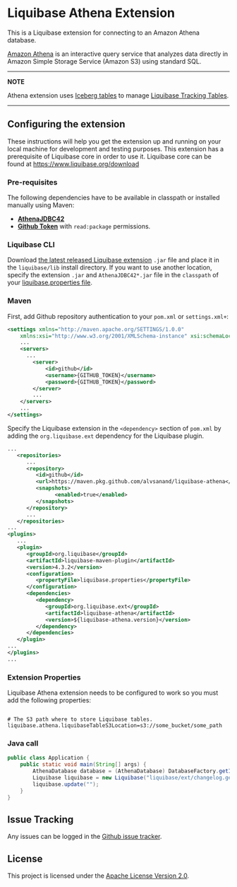 # Liquibase Athena Extension

This is a Liquibase extension for connecting to an Amazon Athena database.

[Amazon Athena](https://docs.aws.amazon.com/athena/latest/ug/what-is.html) is an interactive query service that analyzes data directly in Amazon Simple Storage Service (Amazon S3) using standard SQL.

---
**NOTE**

Athena extension uses [Iceberg tables](https://docs.aws.amazon.com/athena/latest/ug/querying-iceberg.html) to manage [Liquibase Tracking Tables](https://docs.liquibase.com/concepts/tracking-tables/tracking-tables.html).

---

## Configuring the extension

These instructions will help you get the extension up and running on your local machine for development and testing purposes. This extension has a prerequisite of Liquibase core in order to use it. Liquibase core can be found at <https://www.liquibase.org/download>

### Pre-requisites

The following dependencies have to be available in classpath or installed manually using Maven:

* **[AthenaJDBC42](<https://docs.aws.amazon.com/athena/latest/ug/connect-with-jdbc.html>)**
* **[Github Token](https://docs.github.com/en/packages/learn-github-packages/about-permissions-for-github-packages)** with ```read:package``` permissions.

### Liquibase CLI

Download [the latest released Liquibase extension](https://github.com/alvsanand/liquibase-athena/releases) `.jar` file and place it in the `liquibase/lib` install directory. If you want to use another location, specify the extension `.jar` and `AthenaJDBC42*.jar` file in the `classpath` of your [liquibase.properties file](https://docs.liquibase.com/workflows/liquibase-community/creating-config-properties.html).

### Maven

First, add Github repository authentication to your ```pom.xml``` or ```settings.xml+```:

```xml  
<settings xmlns="http://maven.apache.org/SETTINGS/1.0.0"
    xmlns:xsi="http://www.w3.org/2001/XMLSchema-instance" xsi:schemaLocation="http://maven.apache.org/SETTINGS/1.0.0 https://maven.apache.org/xsd/settings-1.0.0.xsd">
    ...
    <servers>
      ...
        <server>
            <id>github</id>
            <username>{GITHUB_TOKEN}</username>
            <password>{GITHUB_TOKEN}</password>
        </server>
        ...
    </servers>
    ...
</settings>
```

Specify the Liquibase extension in the `<dependency>` section of ```pom.xml``` by adding the `org.liquibase.ext` dependency for the Liquibase plugin.

```xml
...
   <repositories>
      ...
      <repository>
         <id>github</id>
         <url>https://maven.pkg.github.com/alvsanand/liquibase-athena</url>
         <snapshots>
               <enabled>true</enabled>
         </snapshots>
      </repository>
      ...
   </repositories>
...
<plugins>
   ...
   <plugin>
      <groupId>org.liquibase</groupId>
      <artifactId>liquibase-maven-plugin</artifactId>
      <version>4.3.2</version>
      <configuration>
         <propertyFile>liquibase.properties</propertyFile>
      </configuration>
      <dependencies>
         <dependency>
            <groupId>org.liquibase.ext</groupId>
            <artifactId>liquibase-athena</artifactId>
            <version>${liquibase-athena.version}</version>
         </dependency>
      </dependencies>
   </plugin>
...
</plugins>
...
```

### Extension Properties

Liquibase Athena extension needs to be configured to work so you must add the following properties:

```properties

# The S3 path where to store Liquibase tables.
liquibase.athena.liquibaseTableS3Location=s3://some_bucket/some_path
```
  
### Java call
  
```java
public class Application {
    public static void main(String[] args) {
        AthenaDatabase database = (AthenaDatabase) DatabaseFactory.getInstance().openDatabase(url, null, null, null, null);
        Liquibase liquibase = new Liquibase("liquibase/ext/changelog.generic.test.xml", new ClassLoaderResourceAccessor(), database);
        liquibase.update("");
    }
}
```

## Issue Tracking

Any issues can be logged in the [Github issue tracker](https://github.com/alvsanand/liquibase-athena/issues).

## License

This project is licensed under the [Apache License Version 2.0](https://www.apache.org/licenses/LICENSE-2.0.html).
